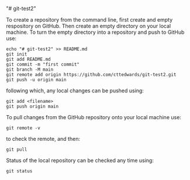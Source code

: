 "# git-test2" 

To create a repository from the command line, first create and empty respository on GitHub. Then create an empty directory on your local machine. To turn the empty directory into a repository and push to GitHub use:
```
echo "# git-test2" >> README.md
git init
git add README.md
git commit -m "first commit"
git branch -M main
git remote add origin https://github.com/cttedwards/git-test2.git
git push -u origin main
```
following which, any local changes can be pushed using:
```
git add <filename>
git push origin main
```
To pull changes from the GitHub repository onto your local machine use:
```
git remote -v
```
to check the remote, and then:
```
git pull
```

Status of the local repository can be checked any time using:
```
git status
```
